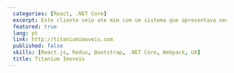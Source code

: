 ```yaml
---
  categories: [React, .NET Core]
  excerpt: Este cliente veio ate mim com um sistema que apresentava necessidade de melhorias na usabilidade, confiabilidade e performance da parte administrativa do seu site. Utilizando uma arquitetura com React com Redux, propus um novo layout que enderecava os mais de 80 campos da aplicacao, tornando a experiencia dos usuarios mais agradavel e produtiva.
  featured: true
  lang: pt
  link: http://titaniumimoveis.com
  published: false
  skills: [React.js, Redux, Bootstrap, .NET Core, Webpack, UX]
  title: Titanium Imoveis
---
```

